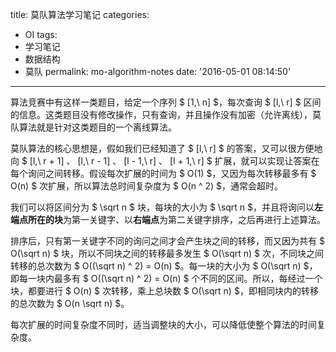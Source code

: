 title: 莫队算法学习笔记
categories:
  - OI
tags:
  - 学习笔记
  - 数据结构
  - 莫队
permalink: mo-algorithm-notes
date: '2016-05-01 08:14:50'
---

算法竞赛中有这样一类题目，给定一个序列 $ [1,\ n] $，每次查询 $ [l,\ r] $ 区间的信息。这类题目没有修改操作，只有查询，并且操作没有加密（允许离线），莫队算法就是针对这类题目的一个离线算法。

<!-- more -->

莫队算法的核心思想是，假如我们已经知道了 $ [l,\ r] $ 的答案，又可以很方便地向 $ [l,\ r + 1] $、$ [l,\ r - 1] $、$ [l - 1,\ r] $、$ [l + 1,\ r] $ 扩展，就可以实现让答案在每个询问之间转移。假设每次扩展的时间为 $ O(1) $，又因为每次转移最多有 $ O(n) $ 次扩展，所以算法总时间复杂度为 $ O(n ^ 2) $，通常会超时。

我们可以将区间分为 $ \sqrt n $ 块，每块的大小为 $ \sqrt n $，并且将询问以**左端点所在的块**为第一关键字、以**右端点**为第二关键字排序，之后再进行上述算法。

排序后，只有第一关键字不同的询问之间才会产生块之间的转移，而又因为共有 $ O(\sqrt n) $ 块，所以不同块之间的转移最多发生 $ O(\sqrt n) $ 次，不同块之间转移的总次数为 $ O((\sqrt n) ^ 2) = O(n) $。每一块的大小为 $ O(\sqrt n) $，即每一块内最多有 $ O((\sqrt n) ^ 2) = O(n) $ 个不同的区间。所以，每经过一个块，都要进行 $ O(n) $ 次转移，乘上总块数 $ O(\sqrt n) $，即相同块内的转移的总次数为 $ O(n \sqrt n) $。

每次扩展的时间复杂度不同时，适当调整块的大小，可以降低使整个算法的时间复杂度。